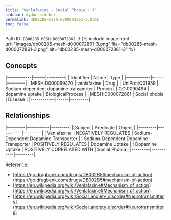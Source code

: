 ```yaml
---
title: "Venlafaxine - Social Phobia - 3"
sidebar: mydoc_sidebar
permalink: db00285-mesh-d000072861-3.html
toc: false 
---
```



Path ID: `DB00285_MESH_D000072861_3`
{% include image.html url="images/db00285-mesh-d000072861-3.png" file="db00285-mesh-d000072861-3.png" alt="db00285-mesh-d000072861-3" %}

## Concepts

|------------|------|---------|
| Identifier | Name | Type    |
|------------|------|---------|
| MESH:D000069470 | venlafaxine | Drug |
| UniProt:Q01959 | Sodium-dependent dopamine transporter | Protein |
| GO:0090494 | dopamine uptake | BiologicalProcess |
| MESH:D000072861 | Social phobia | Disease |
|------------|------|---------|

## Relationships

|---------|-----------|---------|
| Subject | Predicate | Object  |
|---------|-----------|---------|
| Venlafaxine | NEGATIVELY REGULATES | Sodium-Dependent Dopamine Transporter |
| Sodium-Dependent Dopamine Transporter | POSITIVELY REGULATES | Dopamine Uptake |
| Dopamine Uptake | POSITIVELY CORRELATED WITH | Social Phobia |
|---------|-----------|---------|

Reference: 
  - [https://go.drugbank.com/drugs/DB00285#mechanism-of-action](https://go.drugbank.com/drugs/DB00285#mechanism-of-action)
  - [https://en.wikipedia.org/wiki/Venlafaxine#Mechanism_of_action](https://en.wikipedia.org/wiki/Venlafaxine#Mechanism_of_action)
  - [https://en.wikipedia.org/wiki/Social_anxiety_disorder#Neurotransmitters](https://en.wikipedia.org/wiki/Social_anxiety_disorder#Neurotransmitters)
